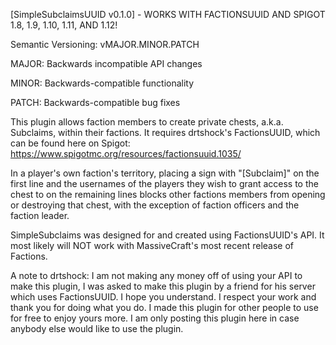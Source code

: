 [SimpleSubclaimsUUID v0.1.0] - WORKS WITH FACTIONSUUID AND SPIGOT 1.8, 1.9, 1.10, 1.11, AND 1.12!

Semantic Versioning: vMAJOR.MINOR.PATCH

MAJOR: Backwards incompatible API changes

MINOR: Backwards-compatible functionality

PATCH: Backwards-compatible bug fixes

This plugin allows faction members to create private chests, a.k.a. Subclaims, within their factions. It requires drtshock's FactionsUUID, which can be found here on Spigot: https://www.spigotmc.org/resources/factionsuuid.1035/

In a player's own faction's territory, placing a sign with "[Subclaim]" on the first line and the usernames of the players they wish to grant access to the chest to on the remaining lines blocks other factions members from opening or destroying that chest, with the exception of faction officers and the faction leader.

SimpleSubclaims was designed for and created using FactionsUUID's API. It most likely will NOT work with MassiveCraft's most recent release of Factions.

A note to drtshock: I am not making any money off of using your API to make this plugin, I was asked to make this plugin by a friend for his server which uses FactionsUUID. I hope you understand. I respect your work and thank you for doing what you do. I made this plugin for other people to use for free to enjoy yours more. I am only posting this plugin here in case anybody else would like to use the plugin.
